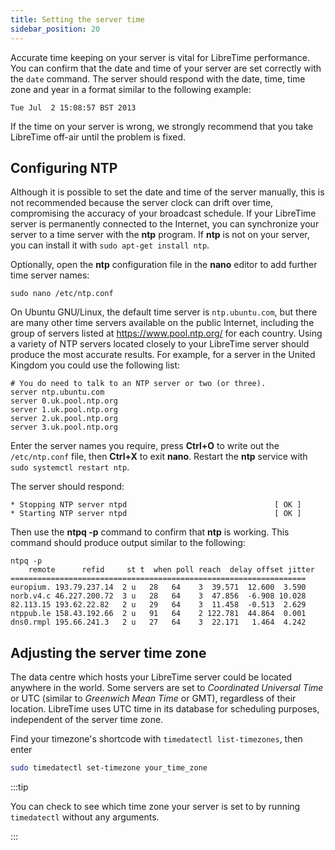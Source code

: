 ```yaml
---
title: Setting the server time
sidebar_position: 20
---
```


Accurate time keeping on your server is vital for LibreTime performance. You can confirm that the date and time of your server are set correctly with the `date` command.
The server should respond with the date, time, time zone and year in a format similar to the following example:

```
Tue Jul  2 15:08:57 BST 2013
```

If the time on your server is wrong, we strongly recommend that you take LibreTime off-air until the problem is fixed.

## Configuring NTP

Although it is possible to set the date and time of the server manually, this is not recommended because the server clock can drift over time, compromising the accuracy of your broadcast schedule. If your LibreTime server is permanently connected to the Internet, you can synchronize your server to a time server with the **ntp** program. If **ntp** is not on your server, you can install it with `sudo apt-get install ntp`.

Optionally, open the **ntp** configuration file in the **nano** editor to add further time server names:

```
sudo nano /etc/ntp.conf
```

On Ubuntu GNU/Linux, the default time server is `ntp.ubuntu.com`, but there are many other time servers available on the public Internet, including the group of servers listed at https://www.pool.ntp.org/ for each country. Using a variety of NTP servers located closely to your LibreTime server should produce the most accurate results. For example, for a server in the United Kingdom you could use the following list:

```title="/etc/ntp.conf"
# You do need to talk to an NTP server or two (or three).
server ntp.ubuntu.com
server 0.uk.pool.ntp.org
server 1.uk.pool.ntp.org
server 2.uk.pool.ntp.org
server 3.uk.pool.ntp.org
```

Enter the server names you require, press **Ctrl+O** to write out the `/etc/ntp.conf` file, then **Ctrl+X** to exit **nano**. Restart the **ntp** service with `sudo systemctl restart ntp`.

The server should respond:

```
* Stopping NTP server ntpd                                 [ OK ]
* Starting NTP server ntpd                                 [ OK ]
```

Then use the **ntpq -p** command to confirm that **ntp** is working. This command should produce output similar to the following:

```
ntpq -p
    remote      refid     st t  when poll reach  delay offset jitter
==================================================================
europium. 193.79.237.14  2 u   28   64    3  39.571  12.600  3.590
norb.v4.c 46.227.200.72  3 u   28   64    3  47.856  -6.908 10.028
82.113.15 193.62.22.82   2 u   29   64    3  11.458  -0.513  2.629
ntppub.le 158.43.192.66  2 u   91   64    2 122.781  44.864  0.001
dns0.rmpl 195.66.241.3   2 u   27   64    3  22.171   1.464  4.242
```

## Adjusting the server time zone

The data centre which hosts your LibreTime server could be located anywhere in the world. Some servers are set to _Coordinated Universal Time_ or UTC (similar to _Greenwich Mean Time_ or GMT), regardless of their location. LibreTime uses UTC time in its database for scheduling purposes, independent of the server time zone.

Find your timezone's shortcode with `timedatectl list-timezones`, then enter

```bash
sudo timedatectl set-timezone your_time_zone
```

:::tip

You can check to see which time zone your server is set to by running `timedatectl` without any arguments.

:::
